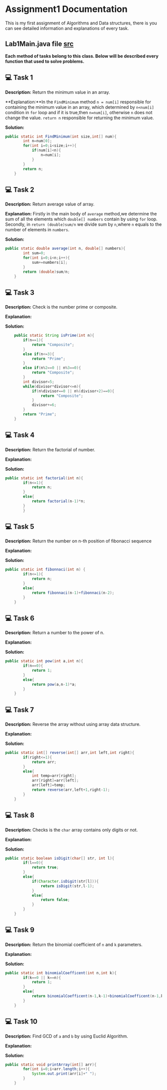 # Assignment1 Documentation
 This is my first assignment of Algorithms and Data structures, there is you can see detailed information and explanations of every task.

## Lab1Main.java file [src](src/Lab1Main)
**Each method of tasks belong to this class. Below will be described every function that used to solve problems.**

## 	:computer: Task 1
**Description:**
Return the minimum value in an array.

**Explanation:**In the `FindMinimum` method `n = num[i]` responsible for containing the minimum value in an array, which determined by `n<num[i]` condition in `for` loop and if it is true,then `n=num[i]`, otherwise `n` does not change the value.
`return n` responsible for returning the minimum value.

**Solution:**
```java
public static int FindMinimum(int size,int[] num){
        int n=num[0];
        for(int i=0;i<size;i++){
            if(num[i]<n){
                n=num[i];
            }
        }
        return n;
    }
```
## 	:computer: Task 2
**Description:**
Return average value of array.

**Explanation:**
Firstly in the main body of `average` method,we determine the sum of all the elements which `double[] numbers` contain by using `for` loop. Secondly, in `return (double)sum/n` we divide sum by `n`,where `n` equals to the number of elements in `numbers`.

**Solution:**
```java
public static double average(int n, double[] numbers){
        int sum=0;
        for(int i=0;i<n;i++){
            sum+=numbers[i];
        }
        return (double)sum/n;
    }
```

## 	:computer: Task 3
**Description:**
Check is the number prime or composite.

**Explanation:**


**Solution:**
```java
    public static String isPrime(int n){
        if(n==1){
            return "Composite";
        }
        else if(n<=3){
            return "Prime";
        }
        else if(n%2==0 || n%3==0){
            return "Composite";
        }
        int divisor=5;
        while(divisor*divisor<=n){
            if(n%divisor==0 || n%(divisor+2)==0){
                return "Composite";
            }
            divisor+=6;
        }
        return "Prime";
    }
```

## 	:computer: Task 4
**Description:**
Return the factorial of number.

**Explanation:**


**Solution:**
```java
public static int factorial(int n){
        if(n<=1){
            return n;
        }
        else{
            return factorial(n-1)*n;
        }
        }
```

## 	:computer: Task 5
**Description:**
Return the number on n-th position of fibonacci sequence

**Explanation:**


**Solution:**
```java
public static int fibonnaci(int n) {
        if(n<=1){
            return n;
        }
        else{
            return fibonnaci(n-1)+fibonnaci(n-2);
        }
    }
```
## 	:computer: Task 6
**Description:**
Return a number to the power of n.

**Explanation:**


**Solution:**
```java
public static int pow(int a,int n){
        if(n==0){
            return 1;
        }
        else{
            return pow(a,n-1)*a;
        }
    }
```

## 	:computer: Task 7
**Description:**
Reverse the array without using array data structure.

**Explanation:**


**Solution:**
```java
public static int[] reverse(int[] arr,int left,int right){
        if(right<=1){
            return arr;
        }
        else{
            int temp=arr[right];
            arr[right]=arr[left];
            arr[left]=temp;
            return reverse(arr,left+1,right-1);
        }
    }
```

## 	:computer: Task 8
**Description:**
Checks is the `char` array contains only digits or not.

**Explanation:**


**Solution:**
```java
public static boolean isDigit(char[] str, int l){
        if(l==0){
            return true;
        }
        else{
            if(Character.isDigit(str[l])){
                return isDigit(str,l-1);
            }
            else{
                return false;
            }
        }
    }
```

## 	:computer: Task 9
**Description:**
Return the binomial coefficient of `n` and `k` parameters.

**Explanation:**


**Solution:**
```java
public static int binomialCoefficent(int n,int k){
        if(k==0 || k==n){
            return 1;
        }
        else{
            return binomialCoefficent(n-1,k-1)+binomialCoefficent(n-1,k);
        }
    }
```

## 	:computer: Task 10
**Description:**
Find GCD of `a` and `b` by using Euclid Algorithm.

**Explanation:**


**Solution:**
```java
public static void printArray(int[] arr){
        for(int i=0;i<arr.length;i++){
            System.out.print(arr[i]+" ");
        }
    }
```